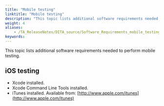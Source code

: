 ```yaml
--- 
title: "Mobile testing"
linktitle: "Mobile testing"
description: "This topic lists additional software requirements needed to perform mobile testing."
weight: 4
aliases: 
    - /TA_ReleaseNotes/DITA_source/Software_Requirements_mobile_testing.html
keywords: 
---
```


This topic lists additional software requirements needed to perform mobile testing.

## iOS testing

-   Xcode installed.
-   Xcode Command Line Tools installed.
-   iTunes installed. Available from: [http://www.apple.com/itunes](http://www.apple.com/itunes)



